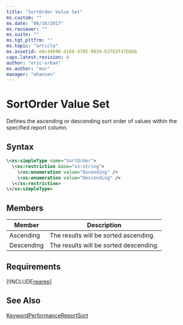 ```yaml
---
title: "SortOrder Value Set"
ms.custom: ""
ms.date: "08/16/2017"
ms.reviewer: ""
ms.suite: ""
ms.tgt_pltfrm: ""
ms.topic: "article"
ms.assetid: e0c44b96-4168-4785-9834-b3783f47b6bb
caps.latest.revision: 4
author: "eric-urban"
ms.author: "eur"
manager: "ehansen"
---
```

# SortOrder Value Set
Defines the ascending or descending sort order of values within the specified report column.

## Syntax

```xml
\<xs:simpleType name="SortOrder">
  \<xs:restriction base="xs:string">
    \<xs:enumeration value="Ascending" />
    \<xs:enumeration value="Descending" />
  \</xs:restriction>
\</xs:simpleType>
```

## Members

|Member|Description|
|----------|---------------|
|Ascending|The results will be sorted ascending.|
|Descending|The results will be sorted descending.|

## Requirements
[!INCLUDE[reqrep](../reporting-api/includes/reqrep.md)]
## See Also
[KeywordPerformanceReportSort](../reporting-api/keywordperformancereportsort-data-object.md)

